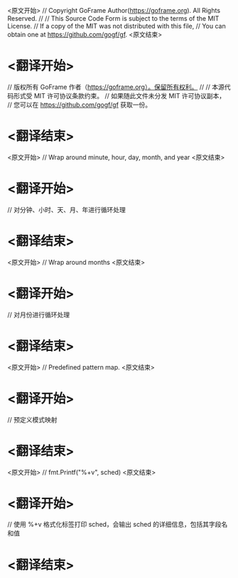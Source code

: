 
<原文开始>
// Copyright GoFrame Author(https://goframe.org). All Rights Reserved.
//
// This Source Code Form is subject to the terms of the MIT License.
// If a copy of the MIT was not distributed with this file,
// You can obtain one at https://github.com/gogf/gf.
<原文结束>

# <翻译开始>
// 版权所有 GoFrame 作者（https://goframe.org）。保留所有权利。
//
// 本源代码形式受 MIT 许可协议条款约束。
// 如果随此文件未分发 MIT 许可协议副本，
// 您可以在 https://github.com/gogf/gf 获取一份。
# <翻译结束>


<原文开始>
// Wrap around minute, hour, day, month, and year
<原文结束>

# <翻译开始>
// 对分钟、小时、天、月、年进行循环处理
# <翻译结束>


<原文开始>
// Wrap around months
<原文结束>

# <翻译开始>
// 对月份进行循环处理
# <翻译结束>


<原文开始>
// Predefined pattern map.
<原文结束>

# <翻译开始>
// 预定义模式映射
# <翻译结束>


<原文开始>
// fmt.Printf("%+v", sched)
<原文结束>

# <翻译开始>
// 使用 %+v 格式化标签打印 sched，会输出 sched 的详细信息，包括其字段名和值
# <翻译结束>

